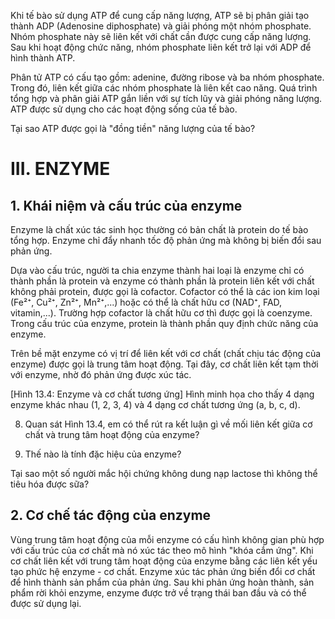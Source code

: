 Khi tế bào sử dụng ATP để cung cấp năng lượng, ATP sẽ bị phân giải tạo thành ADP (Adenosine diphosphate) và giải phóng một nhóm phosphate. Nhóm phosphate này sẽ liên kết với chất cần được cung cấp năng lượng. Sau khi hoạt động chức năng, nhóm phosphate liên kết trở lại với ADP để hình thành ATP.

Phân tử ATP có cấu tạo gồm: adenine, đường ribose và ba nhóm phosphate. Trong đó, liên kết giữa các nhóm phosphate là liên kết cao năng.
Quá trình tổng hợp và phân giải ATP gắn liền với sự tích lũy và giải phóng năng lượng.
ATP được sử dụng cho các hoạt động sống của tế bào.

Tại sao ATP được gọi là "đồng tiền" năng lượng của tế bào?

# III. ENZYME

## 1. Khái niệm và cấu trúc của enzyme

Enzyme là chất xúc tác sinh học thường có bản chất là protein do tế bào tổng hợp. Enzyme chỉ đẩy nhanh tốc độ phản ứng mà không bị biến đổi sau phản ứng.

Dựa vào cấu trúc, người ta chia enzyme thành hai loại là enzyme chỉ có thành phần là protein và enzyme có thành phần là protein liên kết với chất không phải protein, được gọi là cofactor. Cofactor có thể là các ion kim loại (Fe²⁺, Cu²⁺, Zn²⁺, Mn²⁺,...) hoặc có thể là chất hữu cơ (NAD⁺, FAD, vitamin,...). Trường hợp cofactor là chất hữu cơ thì được gọi là coenzyme. Trong cấu trúc của enzyme, protein là thành phần quy định chức năng của enzyme.

Trên bề mặt enzyme có vị trí để liên kết với cơ chất (chất chịu tác động của enzyme) được gọi là trung tâm hoạt động. Tại đây, cơ chất liên kết tạm thời với enzyme, nhờ đó phản ứng được xúc tác.

[Hình 13.4: Enzyme và cơ chất tương ứng]
Hình minh họa cho thấy 4 dạng enzyme khác nhau (1, 2, 3, 4) và 4 dạng cơ chất tương ứng (a, b, c, d).

8. Quan sát Hình 13.4, em có thể rút ra kết luận gì về mối liên kết giữa cơ chất và trung tâm hoạt động của enzyme?

9. Thế nào là tính đặc hiệu của enzyme?

Tại sao một số người mắc hội chứng không dung nạp lactose thì không thể tiêu hóa được sữa?

## 2. Cơ chế tác động của enzyme

Vùng trung tâm hoạt động của mỗi enzyme có cấu hình không gian phù hợp với cấu trúc của cơ chất mà nó xúc tác theo mô hình "khóa cắm ứng". Khi cơ chất liên kết với trung tâm hoạt động của enzyme bằng các liên kết yếu tạo phức hệ enzyme - cơ chất. Enzyme xúc tác phản ứng biến đổi cơ chất để hình thành sản phẩm của phản ứng. Sau khi phản ứng hoàn thành, sản phẩm rời khỏi enzyme, enzyme được trở về trạng thái ban đầu và có thể được sử dụng lại.